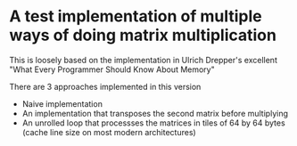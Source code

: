 # A test implementation of multiple ways of doing matrix multiplication
This is loosely based on the implementation in Ulrich Drepper's excellent "What Every Programmer Should Know About Memory"

There are 3 approaches implemented in this version
- Naive implementation
- An implementation that transposes the second matrix before multiplying
- An unrolled loop that processses the matrices in tiles of 64 by 64 bytes (cache line size on most modern architectures)
